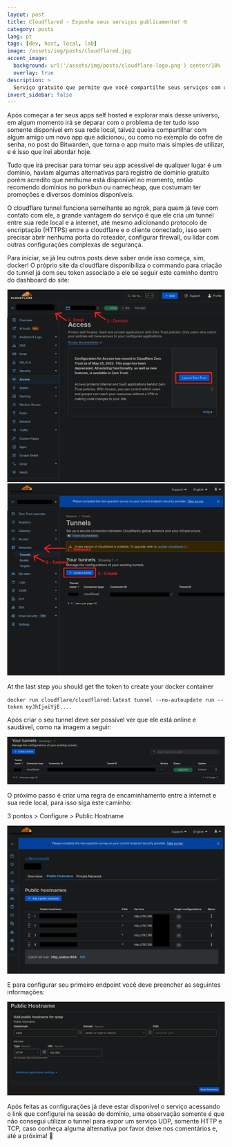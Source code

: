```yaml
---
layout: post
title: Cloudflared - Exponha seus serviços publicamente! 🌐
category: posts
lang: pt
tags: [dev, host, local, lab]
image: /assets/img/posts/cloudflared.jpg
accent_image: 
  background: url('/assets/img/posts/cloudflare-logo.png') center/10%
  overlay: true
description: >
  Serviço gratuito que permite que você compartilhe seus serviços com qualquer pessoa.
invert_sidebar: false
---
```


Após começar a ter seus apps self hosted e explorar mais desse universo, em algum momento irá se deparar com o problema de ter tudo isso somente disponível em sua rede local, talvez queira compartilhar com algum amigo um novo app que adicionou, ou como no exemplo do cofre de senha, no post do Bitwarden, que torna o app muito mais simples de utilizar, e é isso que irei abordar hoje.

Tudo que irá precisar para tornar seu app acessivel de qualquer lugar é um domínio, haviam algumas alternativas para registro de domínio gratuito porém acredito que nenhuma está disponível no momento, então recomendo domínios no porkbun ou namecheap, que costumam ter promoções e diversos domínios disponíveis.

O cloudflare tunnel funciona semelhante ao ngrok, para quem já teve com contato com ele, a grande vantagem do serviço é que ele cria um tunnel entre sua rede local e a internet, até mesmo adicionando protocolo de encriptação (HTTPS) entre a cloudflare e o cliente conectado, isso sem precisar abrir nenhuma porta do roteador, configurar firewall, ou lidar com outras configurações complexas de segurança.

Para iniciar, se já leu outros posts deve saber onde isso começa, sim, docker! O próprio site da cloudflare disponibiliza o commando para criação do tunnel já com seu token associado a ele se seguir este caminho dentro do dashboard do site:

<p>
<img src="https://raw.githubusercontent.com/luigihenrick/luigihenrick.github.io/refs/heads/master/assets/img/posts/cloudflare-home.png">
<img src="https://raw.githubusercontent.com/luigihenrick/luigihenrick.github.io/refs/heads/master/assets/img/posts/cloudflare-zero-trust.png">
</p>

At the last step you should get the token to create your docker container
```
docker run cloudflare/cloudflared:latest tunnel --no-autoupdate run --token eyJhIjoiYjE....
```

Após criar o seu tunnel deve ser possível ver que ele está online e saudável, como na imagem a seguir:
<p>
<img src="https://raw.githubusercontent.com/luigihenrick/luigihenrick.github.io/refs/heads/master/assets/img/posts/cloudflare-healthy.png">
</p>

O próximo passo é criar uma regra de encaminhamento entre a internet e sua rede local, para isso siga este caminho:

3 pontos > Configure > Public Hostname

<p>
<img src="https://raw.githubusercontent.com/luigihenrick/luigihenrick.github.io/refs/heads/master/assets/img/posts/cloudflare-forward.png">
</p>

E para configurar seu primeiro endpoint você deve preencher as seguintes informações:

<p>
<img src="https://raw.githubusercontent.com/luigihenrick/luigihenrick.github.io/refs/heads/master/assets/img/posts/cloudflare-public-hostname.png">
</p>


Após feitas as configurações já deve estar disponível o serviço acessando o link que configurei na sessão de domínio, uma observação somente é que não consegui utilizar o tunnel para expor um serviço UDP, somente HTTP e TCP, caso conheça alguma alternativa por favor deixe nos comentários e, até a próxima! 🎇